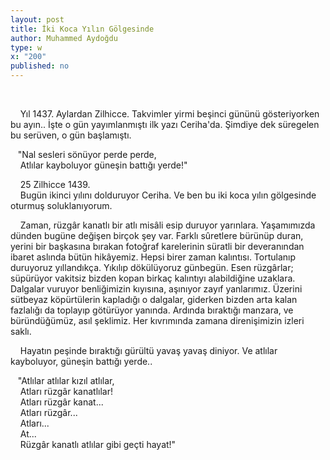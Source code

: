 ```yaml
---
layout: post
title: İki Koca Yılın Gölgesinde
author: Muhammed Aydoğdu
type: w
x: "200"
published: no
---
```


<br/>

&nbsp;&nbsp;&nbsp;&nbsp;Yıl 1437. Aylardan Zilhicce. Takvimler yirmi beşinci gününü gösteriyorken bu ayın.. İşte o gün yayımlanmıştı ilk yazı Ceriha'da. Şimdiye dek süregelen bu serüven, o gün başlamıştı.  

&nbsp;&nbsp;&nbsp;"Nal sesleri sönüyor perde perde,  
&nbsp;&nbsp;&nbsp;&nbsp;Atlılar kayboluyor güneşin battığı yerde!"  

&nbsp;&nbsp;&nbsp;&nbsp;25 Zilhicce 1439.  
&nbsp;&nbsp;&nbsp;&nbsp;Bugün ikinci yılını dolduruyor Ceriha. Ve ben bu iki koca yılın gölgesinde oturmuş soluklanıyorum.  

&nbsp;&nbsp;&nbsp;&nbsp;Zaman, rüzgâr kanatlı bir atlı misâli esip duruyor yarınlara. Yaşamımızda dünden bugüne değişen birçok şey var. Farklı sûretlere bürünüp duran, yerini bir başkasına bırakan fotoğraf karelerinin süratli bir deveranından ibaret aslında bütün hikâyemiz. Hepsi birer zaman kalıntısı. Tortulanıp duruyoruz yıllandıkça. Yıkılıp dökülüyoruz günbegün. Esen rüzgârlar; süpürüyor vakitsiz bizden kopan birkaç kalıntıyı alabildiğine uzaklara. Dalgalar vuruyor benliğimizin kıyısına, aşınıyor zayıf yanlarımız. Üzerini sütbeyaz köpürtülerin kapladığı o dalgalar, giderken bizden arta kalan fazlalığı da toplayıp götürüyor yanında. Ardında bıraktığı manzara, ve büründüğümüz, asıl şeklimiz. Her kıvrımında zamana direnişimizin izleri saklı.  

&nbsp;&nbsp;&nbsp;&nbsp;Hayatın peşinde bıraktığı gürültü yavaş yavaş diniyor. Ve atlılar kayboluyor, güneşin battığı yerde..  

&nbsp;&nbsp;&nbsp;"Atlılar atlılar kızıl atlılar,  
&nbsp;&nbsp;&nbsp;&nbsp;Atları rüzgâr kanatlılar!  
&nbsp;&nbsp;&nbsp;&nbsp;Atları rüzgâr kanat...  
&nbsp;&nbsp;&nbsp;&nbsp;Atları rüzgâr...  
&nbsp;&nbsp;&nbsp;&nbsp;Atları...  
&nbsp;&nbsp;&nbsp;&nbsp;At...  
&nbsp;&nbsp;&nbsp;&nbsp;Rüzgâr kanatlı atlılar gibi geçti hayat!"  
